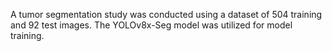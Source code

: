 A tumor segmentation study was conducted using a dataset of 504 training and 92 test images. The YOLOv8x-Seg model was utilized for model training.
